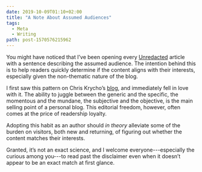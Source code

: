 ```yaml
---
date: 2019-10-09T01:10+02:00
title: "A Note About Assumed Audiences"
tags:
  - Meta
  - Writing
path: post-1570576215962
---
```


You might have noticed that I’ve been opening every [Unredacted] article with a sentence describing the assumed audience. The intention behind this is to help readers quickly determine if the content aligns with their interests, especially given the non-thematic nature of the blog.

I first saw this pattern on Chris Krycho’s [blog](https://www.chriskrycho.com/2018/assumed-audiences.html), and immediately fell in love with it. The ability to juggle between the generic and the specific, the momentous and the mundane, the subjective and the objective, is the main selling point of a personal blog. This editorial freedom, however, often comes at the price of readership loyalty.

Adopting this habit as an author should *in theory* alleviate some of the burden on visitors, both new and returning, of figuring out whether the content matches their interests.

Granted, it’s not an exact science, and I welcome everyone---especially the curious among you---to read past the disclaimer even when it doesn’t appear to be an exact match at first glance.

[Unredacted]: https://redalemeden.com/blog
